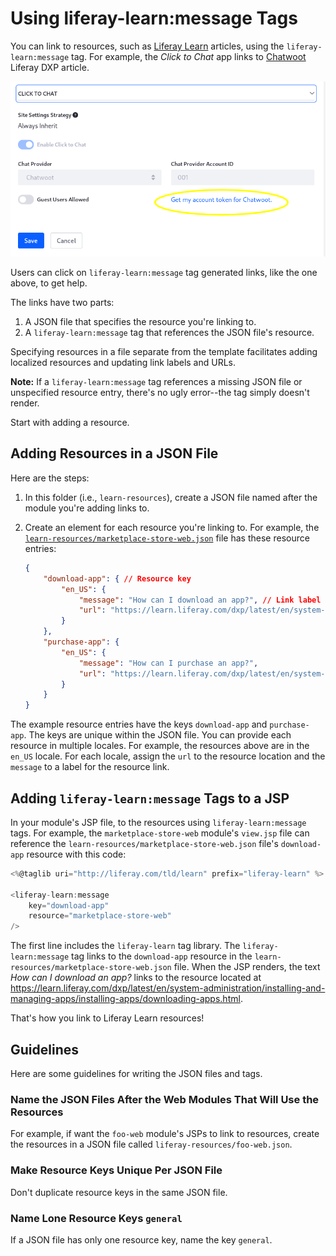 # Using liferay-learn:message Tags

You can link to resources, such as [Liferay Learn](https://learn.liferay.com) articles, using the `liferay-learn:message` tag. For example, the *Click to Chat* app links to [Chatwoot](https://learn.liferay.com/dxp/latest/en/site-building/personalizing-site-experience/enabling-automated-live-chat-systems/getting-a-chat-provider-account-id/chatwoot.html) Liferay DXP article.

![The Click to Chat page links to the Chatwoot article.](./images/01.png)

Users can click on `liferay-learn:message` tag generated links, like the one above, to get help.

The links have two parts:

1. A JSON file that specifies the resource you're linking to.
1. A `liferay-learn:message` tag that references the JSON file's resource.

Specifying resources in a file separate from the template facilitates adding localized resources and updating link labels and URLs.

**Note:** If a `liferay-learn:message` tag references a missing JSON file or unspecified resource entry, there's no ugly error--the tag simply doesn't render.

Start with adding a resource.

## Adding Resources in a JSON File

Here are the steps:

1. In this folder (i.e., `learn-resources`), create a JSON file named after the module you're adding links to.

1. Create an element for each resource you're linking to. For example, the [`learn-resources/marketplace-store-web.json`](https://github.com/liferay/liferay-portal/blob/master/learn-resources/marketplace-store-web.json) file has these resource entries:

	```json
	{
		"download-app": { // Resource key
			"en_US": {
				"message": "How can I download an app?", // Link label
				"url": "https://learn.liferay.com/dxp/latest/en/system-administration/installing-and-managing-apps/installing-apps/downloading-apps.html" // Resource URL
			}
		},
		"purchase-app": {
			"en_US": {
				"message": "How can I purchase an app?",
				"url": "https://learn.liferay.com/dxp/latest/en/system-administration/installing-and-managing-apps/getting-started/using-marketplace.html"
			}
		}
	}
	```

The example resource entries have the keys `download-app` and `purchase-app`. The keys are unique within the JSON file. You can provide each resource in multiple locales. For example, the resources above are in the `en_US` locale. For each locale, assign the `url` to the resource location and the `message` to a label for the resource link.

## Adding `liferay-learn:message` Tags to a JSP

In your module's JSP file, to the resources using `liferay-learn:message` tags. For example, the `marketplace-store-web` module's `view.jsp` file can reference the `learn-resources/marketplace-store-web.json` file's `download-app` resource with this code:

```javascript
<%@taglib uri="http://liferay.com/tld/learn" prefix="liferay-learn" %>

<liferay-learn:message
    key="download-app"
    resource="marketplace-store-web"
/>
```

The first line includes the `liferay-learn` tag library. The `liferay-learn:message` tag links to the `download-app` resource in the `learn-resources/marketplace-store-web.json` file. When the JSP renders, the text *How can I download an app?* links to the resource located at <https://learn.liferay.com/dxp/latest/en/system-administration/installing-and-managing-apps/installing-apps/downloading-apps.html>.

That's how you link to Liferay Learn resources!

## Guidelines

Here are some guidelines for writing the JSON files and tags.

### Name the JSON Files After the Web Modules That Will Use the Resources

For example, if want the `foo-web` module's JSPs to link to resources, create the resources in a JSON file called `liferay-resources/foo-web.json`.

### Make Resource Keys Unique Per JSON File

Don't duplicate resource keys in the same JSON file.

### Name Lone Resource Keys `general`

If a JSON file has only one resource key, name the key `general`.